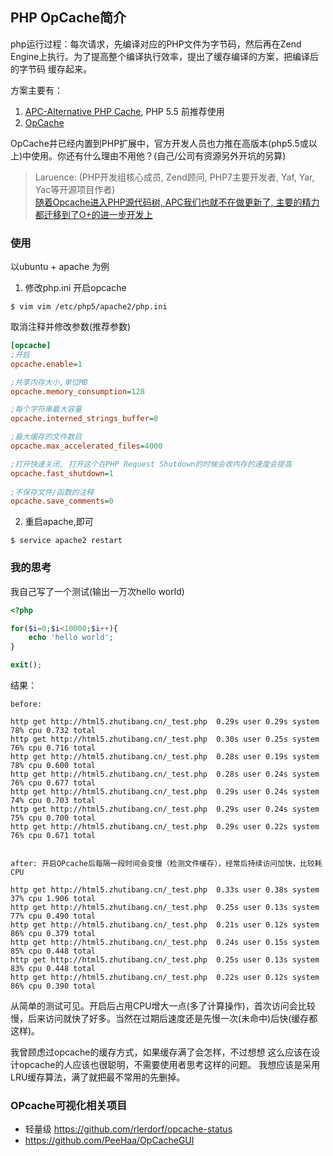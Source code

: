 ## PHP OpCache简介

php运行过程：每次请求，先编译对应的PHP文件为字节码，然后再在Zend Engine上执行。为了提高整个编译执行效率，提出了缓存编译的方案，把编译后的字节码
缓存起来。

方案主要有：

1. [APC-Alternative PHP Cache][1], PHP 5.5 前推荐使用
2. [OpCache][2]

OpCache并已经内置到PHP扩展中，官方开发人员也力推在高版本(php5.5或以上)中使用。你还有什么理由不用他？(自己/公司有资源另外开坑的另算)

> Laruence: (PHP开发组核心成员, Zend顾问, PHP7主要开发者, Yaf, Yar, Yac等开源项目作者)  
> [随着Opcache进入PHP源代码树, APC我们也就不在做更新了, 主要的精力都迁移到了O+的进一步开发上][3]


### 使用

以ubuntu + apache 为例

1. 修改php.ini 开启opcache

```shell
$ vim vim /etc/php5/apache2/php.ini
```

取消注释并修改参数(推荐参数)

```ini
[opcache]
;开启
opcache.enable=1

;共享内存大小,单位MB
opcache.memory_consumption=128

;每个字符串最大容量
opcache.interned_strings_buffer=8

;最大缓存的文件数目
opcache.max_accelerated_files=4000

;打开快速关闭, 打开这个在PHP Request Shutdown的时候会收内存的速度会提高
opcache.fast_shutdown=1             
         
;不保存文件/函数的注释   
opcache.save_comments=0
```

2. 重启apache,即可

```
$ service apache2 restart
```

### 我的思考

我自己写了一个测试(输出一万次hello world)

```php
<?php

for($i=0;$i<10000;$i++){
    echo 'hello world';
}

exit();
```

结果：

```
before: 

http get http://html5.zhutibang.cn/_test.php  0.29s user 0.29s system 78% cpu 0.732 total
http get http://html5.zhutibang.cn/_test.php  0.30s user 0.25s system 76% cpu 0.716 total
http get http://html5.zhutibang.cn/_test.php  0.28s user 0.19s system 78% cpu 0.600 total
http get http://html5.zhutibang.cn/_test.php  0.28s user 0.24s system 76% cpu 0.677 total
http get http://html5.zhutibang.cn/_test.php  0.29s user 0.24s system 74% cpu 0.703 total
http get http://html5.zhutibang.cn/_test.php  0.29s user 0.24s system 75% cpu 0.700 total
http get http://html5.zhutibang.cn/_test.php  0.29s user 0.22s system 76% cpu 0.671 total


after: 开启OPcache后每隔一段时间会变慢（检测文件缓存），经常后持续访问加快，比较耗CPU

http get http://html5.zhutibang.cn/_test.php  0.33s user 0.38s system 37% cpu 1.906 total
http get http://html5.zhutibang.cn/_test.php  0.25s user 0.13s system 77% cpu 0.490 total
http get http://html5.zhutibang.cn/_test.php  0.21s user 0.12s system 86% cpu 0.379 total
http get http://html5.zhutibang.cn/_test.php  0.24s user 0.15s system 85% cpu 0.448 total
http get http://html5.zhutibang.cn/_test.php  0.25s user 0.13s system 83% cpu 0.448 total
http get http://html5.zhutibang.cn/_test.php  0.22s user 0.12s system 86% cpu 0.390 total

```

从简单的测试可见。开启后占用CPU增大一点(多了计算操作)，首次访问会比较慢，后来访问就快了好多。当然在过期后速度还是先慢一次(未命中)后快(缓存都这样)。

我曾顾虑过opcache的缓存方式，如果缓存满了会怎样，不过想想 这么应该在设计opcache的人应该也很聪明，不需要使用者思考这样的问题。
我想应该是采用LRU缓存算法，满了就把最不常用的先删掉。



### OPcache可视化相关项目

- 轻量级 https://github.com/rlerdorf/opcache-status
- https://github.com/PeeHaa/OpCacheGUI





[1]: http://php.net/manual/zh/book.apc.php
[2]: http://php.net/manual/zh/opcache.configuration.php
[3]: http://www.laruence.com/2013/11/11/2928.html